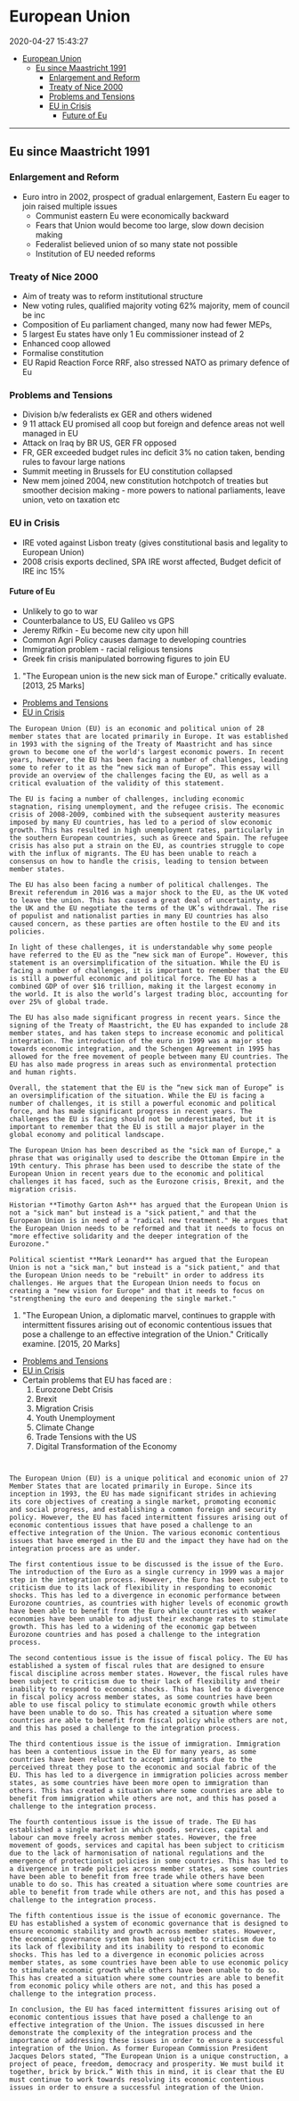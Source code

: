 # European Union

2020-04-27 15:43:27

- [European Union](#european-union)
	- [Eu since Maastricht 1991](#eu-since-maastricht-1991)
		- [Enlargement and Reform](#enlargement-and-reform)
		- [Treaty of Nice 2000](#treaty-of-nice-2000)
		- [Problems and Tensions](#problems-and-tensions)
		- [EU in Crisis](#eu-in-crisis)
			- [Future of Eu](#future-of-eu)

---

## Eu since Maastricht 1991

### Enlargement and Reform

- Euro intro in 2002, prospect of gradual enlargement, Eastern Eu eager to join raised multiple issues
	- Communist eastern Eu were economically backward
	- Fears that Union would become too large, slow down decision making
	- Federalist believed union of so many state not possible
	- Institution of EU needed reforms

### Treaty of Nice 2000

- Aim of treaty was to reform institutional structure
- New voting rules, qualified majority voting 62% majority, mem of council be inc
- Composition of Eu parliament changed, many now had fewer MEPs,
- 5 largest Eu states have only 1 Eu commissioner instead of 2
- Enhanced coop allowed
- Formalise constitution
- EU Rapid Reaction Force RRF, also stressed NATO as primary defence of Eu

### Problems and Tensions

- Division b/w federalists ex GER and others widened
- 9 11 attack EU promised all coop but foreign and defence areas not well managed in EU
- Attack on Iraq by BR US, GER FR opposed
- FR, GER exceeded budget rules inc deficit 3% no cation taken, bending rules to favour large nations
- Summit meeting in Brussels for EU constitution collapsed
- New mem joined 2004, new constitution hotchpotch of treaties but smoother decision making - more powers to national parliaments, leave union, veto on taxation etc

### EU in Crisis

- IRE voted against Lisbon treaty (gives constitutional basis and legality to European Union)
- 2008 crisis exports declined, SPA IRE worst affected, Budget deficit of IRE inc 15%

#### Future of Eu

- Unlikely to go to war
- Counterbalance to US, EU Galileo vs GPS
- Jeremy Rifkin - Eu become new city upon hill
- Common Agri Policy causes damage to developing countries
- Immigration problem - racial religious tensions
- Greek fin crisis manipulated borrowing figures to join EU

1. "The European union is the new sick man of Europe." critically evaluate. [2013, 25 Marks]
- [Problems and Tensions](onenote:[[European]]%20Union&section-id={8A5A4BC6-4F34-476F-9EFC-DA75DA779FD7}&page-id={FE1A3CEF-E2EF-4729-A63A-4EDF72606163}&object-id={33ECD25D-6FFE-4202-9D81-030B8C860605}&42&base-path=https://d.docs.live.net/bbc8be5bd337910c/Documents/History%20Optional/World%20History/Part%20II/Unificaiton%20of%20Europe.one)
- [EU in Crisis](onenote:[[European]]%20Union&section-id={8A5A4BC6-4F34-476F-9EFC-DA75DA779FD7}&page-id={FE1A3CEF-E2EF-4729-A63A-4EDF72606163}&object-id={33ECD25D-6FFE-4202-9D81-030B8C860605}&5A&base-path=https://d.docs.live.net/bbc8be5bd337910c/Documents/History%20Optional/World%20History/Part%20II/Unificaiton%20of%20Europe.one)

```ad-Answer
The European Union (EU) is an economic and political union of 28 member states that are located primarily in Europe. It was established in 1993 with the signing of the Treaty of Maastricht and has since grown to become one of the world's largest economic powers. In recent years, however, the EU has been facing a number of challenges, leading some to refer to it as the “new sick man of Europe”. This essay will provide an overview of the challenges facing the EU, as well as a critical evaluation of the validity of this statement.

The EU is facing a number of challenges, including economic stagnation, rising unemployment, and the refugee crisis. The economic crisis of 2008-2009, combined with the subsequent austerity measures imposed by many EU countries, has led to a period of slow economic growth. This has resulted in high unemployment rates, particularly in the southern European countries, such as Greece and Spain. The refugee crisis has also put a strain on the EU, as countries struggle to cope with the influx of migrants. The EU has been unable to reach a consensus on how to handle the crisis, leading to tension between member states.

The EU has also been facing a number of political challenges. The Brexit referendum in 2016 was a major shock to the EU, as the UK voted to leave the union. This has caused a great deal of uncertainty, as the UK and the EU negotiate the terms of the UK’s withdrawal. The rise of populist and nationalist parties in many EU countries has also caused concern, as these parties are often hostile to the EU and its policies.

In light of these challenges, it is understandable why some people have referred to the EU as the “new sick man of Europe”. However, this statement is an oversimplification of the situation. While the EU is facing a number of challenges, it is important to remember that the EU is still a powerful economic and political force. The EU has a combined GDP of over $16 trillion, making it the largest economy in the world. It is also the world’s largest trading bloc, accounting for over 25% of global trade.

The EU has also made significant progress in recent years. Since the signing of the Treaty of Maastricht, the EU has expanded to include 28 member states, and has taken steps to increase economic and political integration. The introduction of the euro in 1999 was a major step towards economic integration, and the Schengen Agreement in 1995 has allowed for the free movement of people between many EU countries. The EU has also made progress in areas such as environmental protection and human rights.

Overall, the statement that the EU is the “new sick man of Europe” is an oversimplification of the situation. While the EU is facing a number of challenges, it is still a powerful economic and political force, and has made significant progress in recent years. The challenges the EU is facing should not be underestimated, but it is important to remember that the EU is still a major player in the global economy and political landscape.

```

```ad-Views
The European Union has been described as the "sick man of Europe," a phrase that was originally used to describe the Ottoman Empire in the 19th century. This phrase has been used to describe the state of the European Union in recent years due to the economic and political challenges it has faced, such as the Eurozone crisis, Brexit, and the migration crisis.

Historian **Timothy Garton Ash** has argued that the European Union is not a "sick man" but instead is a "sick patient," and that the European Union is in need of a "radical new treatment." He argues that the European Union needs to be reformed and that it needs to focus on "more effective solidarity and the deeper integration of the Eurozone."

Political scientist **Mark Leonard** has argued that the European Union is not a "sick man," but instead is a "sick patient," and that the European Union needs to be "rebuilt" in order to address its challenges. He argues that the European Union needs to focus on creating a "new vision for Europe" and that it needs to focus on "strengthening the euro and deepening the single market."

```

1. "The European Union, a diplomatic marvel, continues to grapple with intermittent fissures arising out of economic contentious issues that pose a challenge to an effective integration of the Union." Critically examine. [2015, 20 Marks]
- [Problems and Tensions](onenote:[[European]]%20Union&section-id={8A5A4BC6-4F34-476F-9EFC-DA75DA779FD7}&page-id={FE1A3CEF-E2EF-4729-A63A-4EDF72606163}&object-id={33ECD25D-6FFE-4202-9D81-030B8C860605}&42&base-path=https://d.docs.live.net/bbc8be5bd337910c/Documents/History%20Optional/World%20History/Part%20II/Unificaiton%20of%20Europe.one)
- [EU in Crisis](onenote:[[European]]%20Union&section-id={8A5A4BC6-4F34-476F-9EFC-DA75DA779FD7}&page-id={FE1A3CEF-E2EF-4729-A63A-4EDF72606163}&object-id={33ECD25D-6FFE-4202-9D81-030B8C860605}&5A&base-path=https://d.docs.live.net/bbc8be5bd337910c/Documents/History%20Optional/World%20History/Part%20II/Unificaiton%20of%20Europe.one)
- Certain problems that EU has faced are :
	1. Eurozone Debt Crisis
	2. Brexit
	3. Migration Crisis
	4. Youth Unemployment
	5. Climate Change
	6. Trade Tensions with the US
	7. Digital Transformation of the Economy

```ad-Answer


The European Union (EU) is a unique political and economic union of 27 Member States that are located primarily in Europe. Since its inception in 1993, the EU has made significant strides in achieving its core objectives of creating a single market, promoting economic and social progress, and establishing a common foreign and security policy. However, the EU has faced intermittent fissures arising out of economic contentious issues that have posed a challenge to an effective integration of the Union. The various economic contentious issues that have emerged in the EU and the impact they have had on the integration process are as under.

The first contentious issue to be discussed is the issue of the Euro. The introduction of the Euro as a single currency in 1999 was a major step in the integration process. However, the Euro has been subject to criticism due to its lack of flexibility in responding to economic shocks. This has led to a divergence in economic performance between Eurozone countries, as countries with higher levels of economic growth have been able to benefit from the Euro while countries with weaker economies have been unable to adjust their exchange rates to stimulate growth. This has led to a widening of the economic gap between Eurozone countries and has posed a challenge to the integration process.

The second contentious issue is the issue of fiscal policy. The EU has established a system of fiscal rules that are designed to ensure fiscal discipline across member states. However, the fiscal rules have been subject to criticism due to their lack of flexibility and their inability to respond to economic shocks. This has led to a divergence in fiscal policy across member states, as some countries have been able to use fiscal policy to stimulate economic growth while others have been unable to do so. This has created a situation where some countries are able to benefit from fiscal policy while others are not, and this has posed a challenge to the integration process.

The third contentious issue is the issue of immigration. Immigration has been a contentious issue in the EU for many years, as some countries have been reluctant to accept immigrants due to the perceived threat they pose to the economic and social fabric of the EU. This has led to a divergence in immigration policies across member states, as some countries have been more open to immigration than others. This has created a situation where some countries are able to benefit from immigration while others are not, and this has posed a challenge to the integration process.

The fourth contentious issue is the issue of trade. The EU has established a single market in which goods, services, capital and labour can move freely across member states. However, the free movement of goods, services and capital has been subject to criticism due to the lack of harmonisation of national regulations and the emergence of protectionist policies in some countries. This has led to a divergence in trade policies across member states, as some countries have been able to benefit from free trade while others have been unable to do so. This has created a situation where some countries are able to benefit from trade while others are not, and this has posed a challenge to the integration process.

The fifth contentious issue is the issue of economic governance. The EU has established a system of economic governance that is designed to ensure economic stability and growth across member states. However, the economic governance system has been subject to criticism due to its lack of flexibility and its inability to respond to economic shocks. This has led to a divergence in economic policies across member states, as some countries have been able to use economic policy to stimulate economic growth while others have been unable to do so. This has created a situation where some countries are able to benefit from economic policy while others are not, and this has posed a challenge to the integration process.

In conclusion, the EU has faced intermittent fissures arising out of economic contentious issues that have posed a challenge to an effective integration of the Union. The issues discussed in here demonstrate the complexity of the integration process and the importance of addressing these issues in order to ensure a successful integration of the Union. As former European Commission President Jacques Delors stated, “The European Union is a unique construction, a project of peace, freedom, democracy and prosperity. We must build it together, brick by brick.” With this in mind, it is clear that the EU must continue to work towards resolving its economic contentious issues in order to ensure a successful integration of the Union.

```
